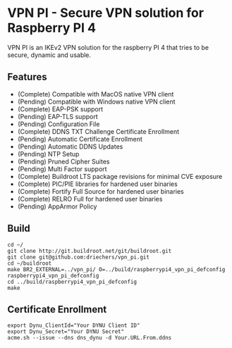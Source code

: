 # VPN PI - Secure VPN solution for Raspberry PI 4

VPN PI is an IKEv2 VPN solution for the raspberry PI 4 that tries to be secure, dynamic and usable.

Features
------------------------------------------------------
+ (Complete) Compatible with MacOS native VPN client
+ (Pending) Compatible with Windows native VPN client
+ (Complete) EAP-PSK support
+ (Pending) EAP-TLS support
+ (Pending) Configuration File
+ (Complete) DDNS TXT Challenge Certificate Enrollment
+ (Pending) Automatic Certificate Enrollment
+ (Pending) Automatic DDNS Updates
+ (Pending) NTP Setup
+ (Pending) Pruned Cipher Suites
+ (Pending) Multi Factor support
+ (Complete) Buildroot LTS package revisions for minimal CVE exposure
+ (Complete) PIC/PIE libraries for hardened user binaries
+ (Complete) Fortify Full Source for hardened user binaries
+ (Complete) RELRO Full for hardened user binaries
+ (Pending) AppArmor Policy

Build
------------------------------------------------------
```
cd ~/
git clone http://git.buildroot.net/git/buildroot.git
git clone git@github.com:driechers/vpn_pi.git
cd ~/buildroot
make BR2_EXTERNAL=../vpn_pi/ O=../build/raspberrypi4_vpn_pi_defconfig raspberrypi4_vpn_pi_defconfig
cd ../build/raspberrypi4_vpn_pi_defconfig
make
```

Certificate Enrollment
------------------------------------------------------
```
export Dynu_ClientId="Your DYNU Client ID"
export Dynu_Secret="Your DYNU Secret"
acme.sh --issue --dns dns_dynu -d Your.URL.From.ddns
```
